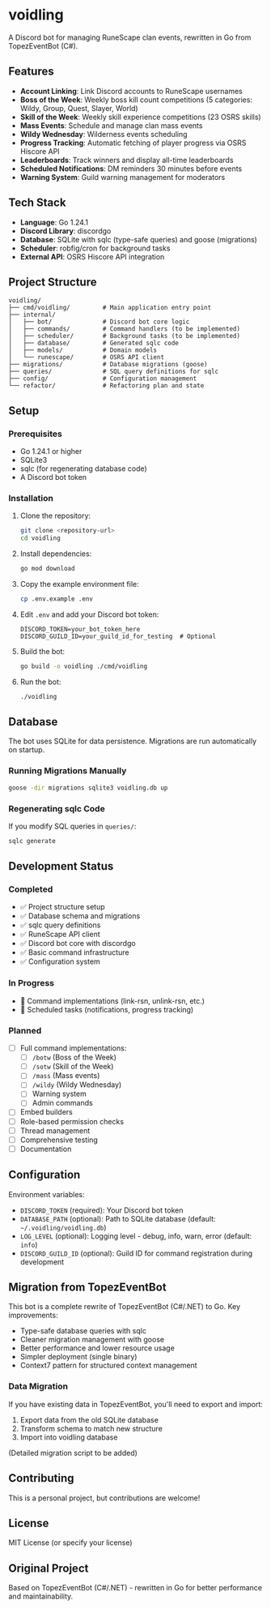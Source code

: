 # voidling

A Discord bot for managing RuneScape clan events, rewritten in Go from TopezEventBot (C#).

## Features

- **Account Linking**: Link Discord accounts to RuneScape usernames
- **Boss of the Week**: Weekly boss kill count competitions (5 categories: Wildy, Group, Quest, Slayer, World)
- **Skill of the Week**: Weekly skill experience competitions (23 OSRS skills)
- **Mass Events**: Schedule and manage clan mass events
- **Wildy Wednesday**: Wilderness events scheduling
- **Progress Tracking**: Automatic fetching of player progress via OSRS Hiscore API
- **Leaderboards**: Track winners and display all-time leaderboards
- **Scheduled Notifications**: DM reminders 30 minutes before events
- **Warning System**: Guild warning management for moderators

## Tech Stack

- **Language**: Go 1.24.1
- **Discord Library**: discordgo
- **Database**: SQLite with sqlc (type-safe queries) and goose (migrations)
- **Scheduler**: robfig/cron for background tasks
- **External API**: OSRS Hiscore API integration

## Project Structure

```
voidling/
├── cmd/voidling/         # Main application entry point
├── internal/
│   ├── bot/              # Discord bot core logic
│   ├── commands/         # Command handlers (to be implemented)
│   ├── scheduler/        # Background tasks (to be implemented)
│   ├── database/         # Generated sqlc code
│   ├── models/           # Domain models
│   └── runescape/        # OSRS API client
├── migrations/           # Database migrations (goose)
├── queries/              # SQL query definitions for sqlc
├── config/               # Configuration management
└── refactor/             # Refactoring plan and state
```

## Setup

### Prerequisites

- Go 1.24.1 or higher
- SQLite3
- sqlc (for regenerating database code)
- A Discord bot token

### Installation

1. Clone the repository:
   ```bash
   git clone <repository-url>
   cd voidling
   ```

2. Install dependencies:
   ```bash
   go mod download
   ```

3. Copy the example environment file:
   ```bash
   cp .env.example .env
   ```

4. Edit `.env` and add your Discord bot token:
   ```
   DISCORD_TOKEN=your_bot_token_here
   DISCORD_GUILD_ID=your_guild_id_for_testing  # Optional
   ```

5. Build the bot:
   ```bash
   go build -o voidling ./cmd/voidling
   ```

6. Run the bot:
   ```bash
   ./voidling
   ```

## Database

The bot uses SQLite for data persistence. Migrations are run automatically on startup.

### Running Migrations Manually

```bash
goose -dir migrations sqlite3 voidling.db up
```

### Regenerating sqlc Code

If you modify SQL queries in `queries/`:

```bash
sqlc generate
```

## Development Status

### Completed
- ✅ Project structure setup
- ✅ Database schema and migrations
- ✅ sqlc query definitions
- ✅ RuneScape API client
- ✅ Discord bot core with discordgo
- ✅ Basic command infrastructure
- ✅ Configuration system

### In Progress
- 🚧 Command implementations (link-rsn, unlink-rsn, etc.)
- 🚧 Scheduled tasks (notifications, progress tracking)

### Planned
- [ ] Full command implementations:
  - [ ] `/botw` (Boss of the Week)
  - [ ] `/sotw` (Skill of the Week)
  - [ ] `/mass` (Mass events)
  - [ ] `/wildy` (Wildy Wednesday)
  - [ ] Warning system
  - [ ] Admin commands
- [ ] Embed builders
- [ ] Role-based permission checks
- [ ] Thread management
- [ ] Comprehensive testing
- [ ] Documentation

## Configuration

Environment variables:

- `DISCORD_TOKEN` (required): Your Discord bot token
- `DATABASE_PATH` (optional): Path to SQLite database (default: `~/.voidling/voidling.db`)
- `LOG_LEVEL` (optional): Logging level - debug, info, warn, error (default: `info`)
- `DISCORD_GUILD_ID` (optional): Guild ID for command registration during development

## Migration from TopezEventBot

This bot is a complete rewrite of TopezEventBot (C#/.NET) to Go. Key improvements:

- Type-safe database queries with sqlc
- Cleaner migration management with goose
- Better performance and lower resource usage
- Simpler deployment (single binary)
- Context7 pattern for structured context management

### Data Migration

If you have existing data in TopezEventBot, you'll need to export and import:

1. Export data from the old SQLite database
2. Transform schema to match new structure
3. Import into voidling database

(Detailed migration script to be added)

## Contributing

This is a personal project, but contributions are welcome!

## License

MIT License (or specify your license)

## Original Project

Based on TopezEventBot (C#/.NET) - rewritten in Go for better performance and maintainability.
